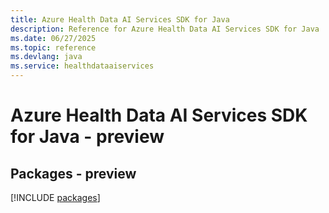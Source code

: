 ```yaml
---
title: Azure Health Data AI Services SDK for Java
description: Reference for Azure Health Data AI Services SDK for Java
ms.date: 06/27/2025
ms.topic: reference
ms.devlang: java
ms.service: healthdataaiservices
---
```

# Azure Health Data AI Services SDK for Java - preview
## Packages - preview
[!INCLUDE [packages](health-data-ai-services-index.md)]